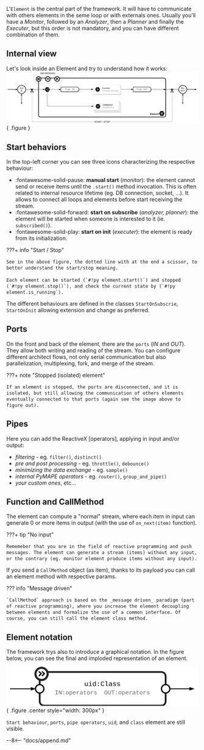 L'`Element` is the central part of the framework. It will have to communicate with others elements in the seme loop or with externals ones. Usually you'll have a _Monitor_, followed by an _Analyzer_, then a _Planner_ and finally the _Executer_, but this order is not mandatory, and you can have different combination of them. 

## Internal view

Let's look inside an Element and try to understand how it works:
![Element exploded](../assets/img/notation-element-exploded.png){ .figure }

## Start behaviors

In the top-left corner you can see three icons characterizing the respective behaviour:

* :fontawesome-solid-pause: __manual start__ (_monitor_): the element cannot send or receive items until the `.start()` method invocation. This is often related to internal resource lifetime (eg. DB connection, socket, ...). It allows to connect all loops and elements before start receiving the stream.
* :fontawesome-solid-forward: __start on subscribe__ (_analyzer, planner_): the element will be started when someone is interested to it (ie. `subscribed()`).
* :fontawesome-solid-play: __start on init__ (_executer_): the element is ready from its initialization.

???+ info "Start / Stop"
    
    See in the above figure, the dotted line with at the end a scissor, to better understand the start/stop meaning.

    Each element can be started (`#!py element.start()`) and stopped (`#!py element.stop()`), and check the current state by (`#!py element.is_running`).


The different behaviours are defined in the classes `StartOnSubscrie`, `StartOnInit` allowing extension and change as preferred.

## Ports

On the front and back of the element, there are the `ports` (_IN_ and _OUT_). They allow both writing and reading of the stream. You can configure different architect flows, not only serial communication but also parallelization, multiplexing, fork, and merge of the stream.

???+ note "Stopped (isolated) element"    

    If an element is stopped, the ports are disconnected, and it is isolated, but still allowing the communication of others elements eventually connected to that ports (again see the image above to figure out).

## Pipes

Here you can add the ReactiveX [operators], applying in input and/or output:

* _filtering_ - eg. `filter()`, `distinct()`
* _pre and post processing_ - eg. `throttle()`, `debounce()`
* _minimizing the data exchange_ - eg. `sample()`
* _internal PyMAPE operators_ - eg. `router()`, `group_and_pipe()`
* _your custom ones_, etc...

## Function and CallMethod

The element can compute a "normal" stream, where each item in input can generate 0 or more items in output (with the use of `on_next(item)` function). 

???+ tip "No input"

    Rememeber that you are in the field of reactive programming and push messages. The element can generate a stream (items) without any input, or the contrary (eg. monitor element produce items without any input).

If you send a `CallMethod` object (as item), thanks to its payload you can call an element method with respective params. 

??? info "Message driven"

    `CallMethod` approach is based on the _message driven_ paradigm (part of reactive programming), where you increase the element decoupling between elements and formalize the use of a common interface. Of course, you can still call the element class method.

## Element notation

The framework trys also to introduce a graphical notation. In the figure below, you can see the final and imploded representation of an element.   

![Element graphical notation](../assets/img/notation-element-simple.png){ .figure .center style="width: 300px" }

`Start behaviour`, `ports`, `pipe operators`, `uid`, and `class` element are still visible.

--8<-- "docs/append.md"